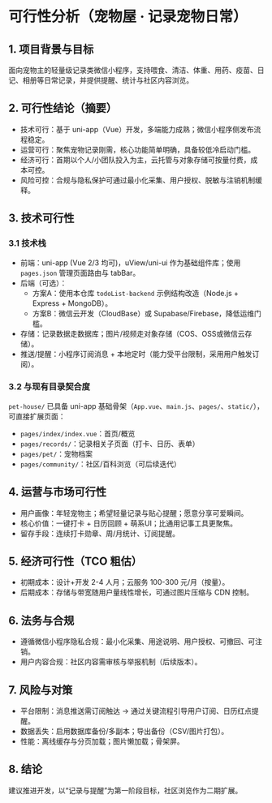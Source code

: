 # 可行性分析（宠物屋 · 记录宠物日常）

## 1. 项目背景与目标
面向宠物主的轻量级记录类微信小程序，支持喂食、清洁、体重、用药、疫苗、日记、相册等日常记录，并提供提醒、统计与社区内容浏览。

## 2. 可行性结论（摘要）
- 技术可行：基于 uni-app（Vue）开发，多端能力成熟；微信小程序侧发布流程稳定。
- 运营可行：聚焦宠物记录刚需，核心功能简单明确，具备较低冷启动门槛。
- 经济可行：首期以个人/小团队投入为主，云托管与对象存储可按量付费，成本可控。
- 风险可控：合规与隐私保护可通过最小化采集、用户授权、脱敏与注销机制缓释。

## 3. 技术可行性
### 3.1 技术栈
- 前端：uni-app (Vue 2/3 均可)，uView/uni-ui 作为基础组件库；使用 `pages.json` 管理页面路由与 tabBar。
- 后端（可选）：
  - 方案A：使用本仓库 `todoList-backend` 示例结构改造（Node.js + Express + MongoDB）。
  - 方案B：微信云开发（CloudBase）或 Supabase/Firebase，降低运维门槛。
- 存储：记录数据走数据库；图片/视频走对象存储（COS、OSS或微信云存储）。
- 推送/提醒：小程序订阅消息 + 本地定时（能力受平台限制，采用用户触发订阅）。

### 3.2 与现有目录契合度
`pet-house/` 已具备 uni-app 基础骨架（`App.vue`、`main.js`、`pages/`、`static/`），可直接扩展页面：
- `pages/index/index.vue`：首页/概览
- `pages/records/`：记录相关子页面（打卡、日历、表单）
- `pages/pet/`：宠物档案
- `pages/community/`：社区/百科浏览（可后续迭代）

## 4. 运营与市场可行性
- 用户画像：年轻宠物主；希望轻量记录与贴心提醒；愿意分享可爱瞬间。
- 核心价值：一键打卡 + 日历回顾 + 萌系UI；比通用记事工具更聚焦。
- 留存手段：连续打卡勋章、周/月统计、订阅提醒。

## 5. 经济可行性（TCO 粗估）
- 初期成本：设计+开发 2-4 人月；云服务 100-300 元/月（按量）。
- 后期成本：存储与带宽随用户量线性增长，可通过图片压缩与 CDN 控制。

## 6. 法务与合规
- 遵循微信小程序隐私合规：最小化采集、用途说明、用户授权、可撤回、可注销。
- 用户内容合规：社区内容需审核与举报机制（后续版本）。

## 7. 风险与对策
- 平台限制：消息推送需订阅触达 → 通过关键流程引导用户订阅、日历红点提醒。
- 数据丢失：启用数据库备份/多副本；导出备份（CSV/图片打包）。
- 性能：离线缓存与分页加载；图片懒加载；骨架屏。

## 8. 结论
建议推进开发，以“记录与提醒”为第一阶段目标，社区浏览作为二期扩展。


